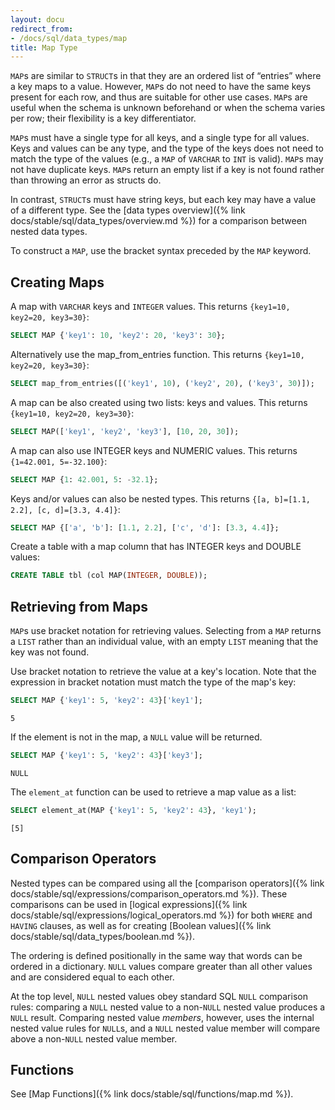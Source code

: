 ```yaml
---
layout: docu
redirect_from:
- /docs/sql/data_types/map
title: Map Type
---
```


`MAP`s are similar to `STRUCT`s in that they are an ordered list of “entries” where a key maps to a value. However, `MAP`s do not need to have the same keys present for each row, and thus are suitable for other use cases. `MAP`s are useful when the schema is unknown beforehand or when the schema varies per row; their flexibility is a key differentiator.

`MAP`s must have a single type for all keys, and a single type for all values. Keys and values can be any type, and the type of the keys does not need to match the type of the values (e.g., a `MAP` of `VARCHAR` to `INT` is valid). `MAP`s may not have duplicate keys. `MAP`s return an empty list if a key is not found rather than throwing an error as structs do.

In contrast, `STRUCT`s must have string keys, but each key may have a value of a different type. See the [data types overview]({% link docs/stable/sql/data_types/overview.md %}) for a comparison between nested data types.

To construct a `MAP`, use the bracket syntax preceded by the `MAP` keyword.

## Creating Maps

A map with `VARCHAR` keys and `INTEGER` values. This returns `{key1=10, key2=20, key3=30}`:

```sql
SELECT MAP {'key1': 10, 'key2': 20, 'key3': 30};
```

Alternatively use the map_from_entries function. This returns `{key1=10, key2=20, key3=30}`:

```sql
SELECT map_from_entries([('key1', 10), ('key2', 20), ('key3', 30)]);
```

A map can be also created using two lists: keys and values. This returns `{key1=10, key2=20, key3=30}`:

```sql
SELECT MAP(['key1', 'key2', 'key3'], [10, 20, 30]);
```

A map can also use INTEGER keys and NUMERIC values. This returns `{1=42.001, 5=-32.100}`:

```sql
SELECT MAP {1: 42.001, 5: -32.1};
```

Keys and/or values can also be nested types. This returns `{[a, b]=[1.1, 2.2], [c, d]=[3.3, 4.4]}`:

```sql
SELECT MAP {['a', 'b']: [1.1, 2.2], ['c', 'd']: [3.3, 4.4]};
```

Create a table with a map column that has INTEGER keys and DOUBLE values:

```sql
CREATE TABLE tbl (col MAP(INTEGER, DOUBLE));
```

## Retrieving from Maps

`MAP`s use bracket notation for retrieving values. Selecting from a `MAP` returns a `LIST` rather than an individual value, with an empty `LIST` meaning that the key was not found.

Use bracket notation to retrieve the value at a key's location. Note that the expression in bracket notation must match the type of the map's key:

```sql
SELECT MAP {'key1': 5, 'key2': 43}['key1'];
```

```text
5
```

If the element is not in the map, a `NULL` value will be returned.

```sql
SELECT MAP {'key1': 5, 'key2': 43}['key3'];
```

```text
NULL
```

The `element_at` function can be used to retrieve a map value as a list:

```sql
SELECT element_at(MAP {'key1': 5, 'key2': 43}, 'key1');
```

```text
[5]
```

## Comparison Operators

Nested types can be compared using all the [comparison operators]({% link docs/stable/sql/expressions/comparison_operators.md %}).
These comparisons can be used in [logical expressions]({% link docs/stable/sql/expressions/logical_operators.md %})
for both `WHERE` and `HAVING` clauses, as well as for creating [Boolean values]({% link docs/stable/sql/data_types/boolean.md %}).

The ordering is defined positionally in the same way that words can be ordered in a dictionary.
`NULL` values compare greater than all other values and are considered equal to each other.

At the top level, `NULL` nested values obey standard SQL `NULL` comparison rules:
comparing a `NULL` nested value to a non-`NULL` nested value produces a `NULL` result.
Comparing nested value _members_, however, uses the internal nested value rules for `NULL`s,
and a `NULL` nested value member will compare above a non-`NULL` nested value member.

## Functions

See [Map Functions]({% link docs/stable/sql/functions/map.md %}).

